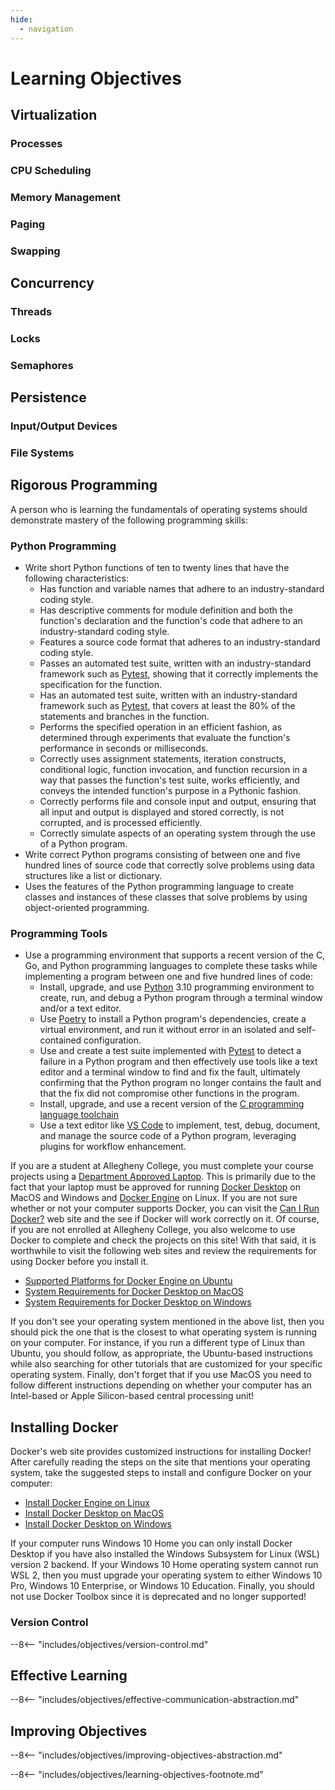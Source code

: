 ```yaml
---
hide:
  - navigation
---
```


# Learning Objectives

## Virtualization

### Processes

### CPU Scheduling

### Memory Management

### Paging

### Swapping

## Concurrency

### Threads

### Locks

### Semaphores

## Persistence

### Input/Output Devices

### File Systems

## Rigorous Programming

A person who is learning the fundamentals of operating systems should
demonstrate mastery of the following programming skills:

### Python Programming

- Write short Python functions of ten to twenty lines that have the following
  characteristics:
    - Has function and variable names that adhere to an industry-standard coding
      style.
    - Has descriptive comments for module definition and both the function's
      declaration and the function's code that adhere to an industry-standard
      coding style.
    - Features a source code format that adheres to an industry-standard coding
      style.
    - Passes an automated test suite, written with an industry-standard
      framework such as [Pytest](https://docs.pytest.org/), showing that it
      correctly implements the specification for the function.
    - Has an automated test suite, written with an industry-standard framework
      such as [Pytest](https://docs.pytest.org/), that covers at least the 80%
      of the statements and branches in the function.
    - Performs the specified operation in an efficient fashion, as determined
      through experiments that evaluate the function's performance in seconds or
      milliseconds.
    - Correctly uses assignment statements, iteration constructs, conditional
      logic, function invocation, and function recursion in a way that passes
      the function's test suite, works efficiently, and conveys the intended
      function's purpose in a Pythonic fashion.
    - Correctly performs file and console input and output, ensuring that all
      input and output is displayed and stored correctly, is not corrupted, and
      is processed efficiently.
    - Correctly simulate aspects of an operating system through the use of a
      Python program.
- Write correct Python programs consisting of between one and five hundred lines
  of source code that correctly solve problems using data structures like a list
  or dictionary.
- Uses the features of the Python programming language to create classes and
  instances of these classes that solve problems by using object-oriented
  programming.

### Programming Tools

- Use a programming environment that supports a recent version of the C, Go, and
  Python programming languages to complete these tasks while implementing a
  program between one and five hundred lines of code:
    - Install, upgrade, and use [Python](https://www.python.org/) 3.10
      programming environment to create, run, and debug a Python program through
      a terminal window and/or a text editor.
    - Use [Poetry](https://python-poetry.org/) to install a Python program's
      dependencies, create a virtual environment, and run it without error in an
      isolated and self-contained configuration.
    - Use and create a test suite implemented with
      [Pytest](https://docs.pytest.org/) to detect a failure in a Python program
      and then effectively use tools like a text editor and a terminal window to
      find and fix the fault, ultimately confirming that the Python program no
      longer contains the fault and that the fix did not compromise other
      functions in the program.
    - Install, upgrade, and use a recent version of the [C programming language
      toolchain](https://gcc.gnu.org/)
    - Use a text editor like [VS Code](https://code.visualstudio.com/) to
      implement, test, debug, document, and manage the source code of a Python
      program, leveraging plugins for workflow enhancement.

If you are a student at Allegheny College, you must complete your course
projects using a [Department Approved
Laptop](https://www.cs.allegheny.edu/resources/laptops/). This is primarily due
to the fact that your laptop must be approved for running [Docker
Desktop](https://www.docker.com/products/docker-desktop) on MacOS and Windows
and [Docker Engine](https://docs.docker.com/engine/install/ubuntu/) on Linux. If
you are not sure whether or not your computer supports Docker, you can visit the
[Can I Run Docker?](https://www.cs.allegheny.edu/canirundocker/) web site and
the see if Docker will work correctly on it. Of course, if you are not enrolled
at Allegheny College, you also welcome to use Docker to complete and check the
projects on this site! With that said, it is worthwhile to visit the following
web sites and review the requirements for using Docker before you install it.

* [Supported Platforms for Docker Engine on Ubuntu](https://docs.docker.com/engine/install/ubuntu/#prerequisites)
* [System Requirements for Docker Desktop on MacOS](https://docs.docker.com/desktop/mac/install/#system-requirements)
* [System Requirements for Docker Desktop on Windows](https://docs.docker.com/desktop/windows/install/#system-requirements)

If you don't see your operating system mentioned in the above list, then you
should pick the one that is the closest to what operating system is running on
your computer. For instance, if you run a different type of Linux than Ubuntu,
you should follow, as appropriate, the Ubuntu-based instructions while also
searching for other tutorials that are customized for your specific operating
system. Finally, don't forget that if you use MacOS you need to follow different
instructions depending on whether your computer has an Intel-based or Apple
Silicon-based central processing unit!

## Installing Docker

Docker's web site provides customized instructions for installing Docker! After
carefully reading the steps on the site that mentions your operating system,
take the suggested steps to install and configure Docker on your computer:

* [Install Docker Engine on Linux](https://docs.docker.com/engine/install/)
* [Install Docker Desktop on MacOS](https://docs.docker.com/desktop/mac/install/)
* [Install Docker Desktop on Windows](https://docs.docker.com/desktop/windows/install/)

If your computer runs Windows 10 Home you can only install Docker Desktop if you
have also installed the Windows Subsystem for Linux (WSL) version 2 backend. If
your Windows 10 Home operating system cannot run WSL 2, then you must upgrade
your operating system to either Windows 10 Pro, Windows 10 Enterprise, or
Windows 10 Education. Finally, you should not use Docker Toolbox since it is
deprecated and no longer supported!

### Version Control

--8<-- "includes/objectives/version-control.md"

## Effective Learning

--8<-- "includes/objectives/effective-communication-abstraction.md"

## Improving Objectives

--8<-- "includes/objectives/improving-objectives-abstraction.md"

--8<-- "includes/objectives/learning-objectives-footnote.md"

